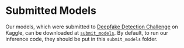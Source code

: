 # Submitted Models

Our models, which were submitted to [Deepfake Detection Challenge](https://www.kaggle.com/c/deepfake-detection-challenge) on Kaggle, can be downloaded at [`submit_models`](https://drive.google.com/drive/folders/1upBl6FzrLko2BfYvqM3cz0zoJfpwjMVg?usp=sharing). By default, to run our inference code, they should be put in this `submit_models` folder.